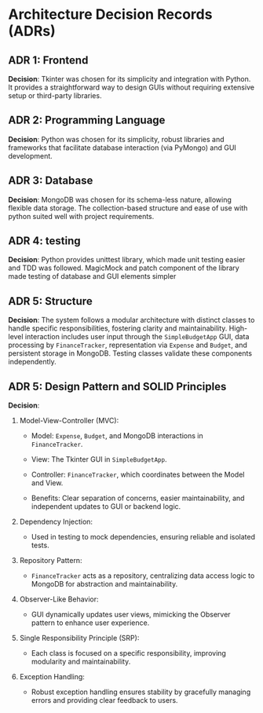 # Architecture Decision Records (ADRs)

## ADR 1: Frontend
**Decision**: Tkinter was chosen for its simplicity and integration with Python. It provides a straightforward way to design GUIs without requiring extensive setup or third-party libraries. 


## ADR 2: Programming Language
**Decision**: Python was chosen for its simplicity,  robust libraries and frameworks that facilitate database interaction (via PyMongo) and GUI development.


## ADR 3: Database
**Decision**: MongoDB was chosen for its schema-less nature, allowing flexible data storage. The collection-based structure and ease of use with python suited well with project requirements.


## ADR 4: testing
**Decision**: Python provides unittest library, which made unit testing easier and TDD was followed.   MagicMock and patch component of the library made testing of database and GUI elements simpler 

## ADR 5: Structure
**Decision**: The system follows a modular architecture with distinct classes to handle specific responsibilities, fostering clarity and maintainability. High-level interaction includes user input through the `SimpleBudgetApp` GUI, data processing by `FinanceTracker`, representation via `Expense` and `Budget`, and persistent storage in MongoDB. Testing classes validate these components independently. 

## ADR 5: Design Pattern and SOLID Principles
**Decision**: 
1. Model-View-Controller (MVC): 

   - Model: `Expense`, `Budget`, and MongoDB interactions in `FinanceTracker`. 

   - View: The Tkinter GUI in `SimpleBudgetApp`. 

   - Controller: `FinanceTracker`, which coordinates between the Model and View. 

   - Benefits: Clear separation of concerns, easier maintainability, and independent updates to GUI or backend logic. 

2. Dependency Injection: 

   - Used in testing to mock dependencies, ensuring reliable and isolated tests. 

3. Repository Pattern: 

   - `FinanceTracker` acts as a repository, centralizing data access logic to MongoDB for abstraction and maintainability. 

4. Observer-Like Behavior: 

   - GUI dynamically updates user views, mimicking the Observer pattern to enhance user experience. 

5. Single Responsibility Principle (SRP): 

   - Each class is focused on a specific responsibility, improving modularity and maintainability. 

6. Exception Handling: 

   - Robust exception handling ensures stability by gracefully managing errors and providing clear feedback to users.  
                


            
